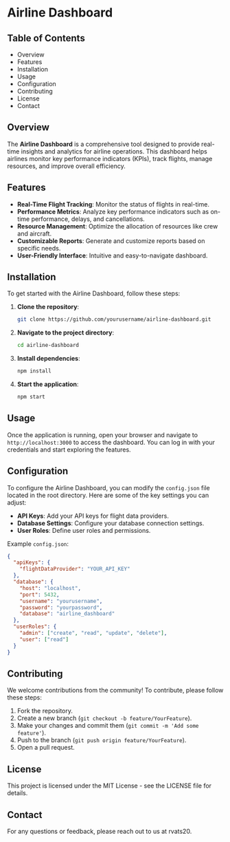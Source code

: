 # Airline Dashboard


## Table of Contents

- Overview
- Features
- Installation
- Usage
- Configuration
- Contributing
- License
- Contact

## Overview

The **Airline Dashboard** is a comprehensive tool designed to provide real-time insights and analytics for airline operations. This dashboard helps airlines monitor key performance indicators (KPIs), track flights, manage resources, and improve overall efficiency.

## Features

- **Real-Time Flight Tracking**: Monitor the status of flights in real-time.
- **Performance Metrics**: Analyze key performance indicators such as on-time performance, delays, and cancellations.
- **Resource Management**: Optimize the allocation of resources like crew and aircraft.
- **Customizable Reports**: Generate and customize reports based on specific needs.
- **User-Friendly Interface**: Intuitive and easy-to-navigate dashboard.

## Installation

To get started with the Airline Dashboard, follow these steps:

1. **Clone the repository**:
    ```bash
    git clone https://github.com/yourusername/airline-dashboard.git
    ```
2. **Navigate to the project directory**:
    ```bash
    cd airline-dashboard
    ```
3. **Install dependencies**:
    ```bash
    npm install
    ```
4. **Start the application**:
    ```bash
    npm start
    ```

## Usage

Once the application is running, open your browser and navigate to `http://localhost:3000` to access the dashboard. You can log in with your credentials and start exploring the features.

## Configuration

To configure the Airline Dashboard, you can modify the `config.json` file located in the root directory. Here are some of the key settings you can adjust:

- **API Keys**: Add your API keys for flight data providers.
- **Database Settings**: Configure your database connection settings.
- **User Roles**: Define user roles and permissions.

Example `config.json`:
```json
{
  "apiKeys": {
    "flightDataProvider": "YOUR_API_KEY"
  },
  "database": {
    "host": "localhost",
    "port": 5432,
    "username": "yourusername",
    "password": "yourpassword",
    "database": "airline_dashboard"
  },
  "userRoles": {
    "admin": ["create", "read", "update", "delete"],
    "user": ["read"]
  }
}
```

## Contributing

We welcome contributions from the community! To contribute, please follow these steps:

1. Fork the repository.
2. Create a new branch (`git checkout -b feature/YourFeature`).
3. Make your changes and commit them (`git commit -m 'Add some feature'`).
4. Push to the branch (`git push origin feature/YourFeature`).
5. Open a pull request.

## License

This project is licensed under the MIT License - see the LICENSE file for details.

## Contact

For any questions or feedback, please reach out to us at rvats20.
